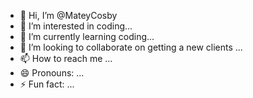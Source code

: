- 👋 Hi, I’m @MateyCosby
- 👀 I’m interested in coding...
- 🌱 I’m currently learning coding...
- 💞️ I’m looking to collaborate on getting a new clients ...
- 📫 How to reach me ...
- 😄 Pronouns: ...
- ⚡ Fun fact: ...

<!---
MateyCosby/MateyCosby is a ✨ special ✨ repository because its `README.md` (this file) appears on your GitHub profile.
You can click the Preview link to take a look at your changes.
--->
